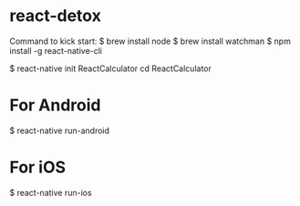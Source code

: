 # react-detox

Command to kick start:
$ brew install node
$ brew install watchman
$ npm install -g react-native-cli

$ react-native init ReactCalculator
cd ReactCalculator

# For Android
$ react-native run-android

# For iOS
$ react-native run-ios
